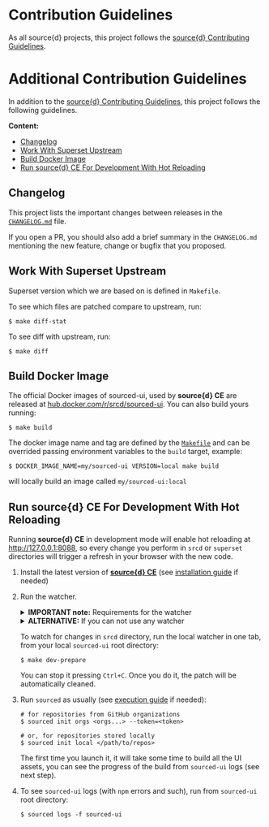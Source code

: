 # Contribution Guidelines

As all source{d} projects, this project follows the
[source{d} Contributing Guidelines](https://github.com/src-d/guide/blob/master/engineering/documents/CONTRIBUTING.md).


# Additional Contribution Guidelines

In addition to the [source{d} Contributing Guidelines](https://github.com/src-d/guide/blob/master/engineering/documents/CONTRIBUTING.md),
this project follows the following guidelines.

**Content:**

- [Changelog](#changelog)
- [Work With Superset Upstream](#work-with-superset-upstream)
- [Build Docker Image](#build-docker-image)
- [Run source{d} CE For Development With Hot Reloading](#run-source-d-ce-for-development-with-hot-reloading)


## Changelog

This project lists the important changes between releases in the
[`CHANGELOG.md`](CHANGELOG.md) file.

If you open a PR, you should also add a brief summary in the `CHANGELOG.md`
mentioning the new feature, change or bugfix that you proposed.


## Work With Superset Upstream

Superset version which we are based on is defined in `Makefile`.

To see which files are patched compare to upstream, run:

```shell
$ make diff-stat
```

To see diff with upstream, run:

```shell
$ make diff
```


## Build Docker Image

The official Docker images of sourced-ui, used by **source{d} CE** are released at
[hub.docker.com/r/srcd/sourced-ui](https://hub.docker.com/r/srcd/sourced-ui). You
can also build yours running:

```shell
$ make build
```

The docker image name and tag are defined by the [`Makefile`](Makefile) and can
be overrided passing environment variables to the `build` target, example:

```shell
$ DOCKER_IMAGE_NAME=my/sourced-ui VERSION=local make build
```

will locally build an image called `my/sourced-ui:local`

## Run source{d} CE For Development With Hot Reloading

Running **source{d} CE** in development mode will enable hot reloading at
http://127.0.0.1:8088, so every change you perform in `srcd` or `superset`
directories will trigger a refresh in your browser with the new code.

1. Install the latest version of [**source{d} CE**](https://github.com/src-d/sourced-ce/releases)
(see [installation guide](https://docs.sourced.tech/community-edition/quickstart/2-install-sourced)
if needed)

1. Run the watcher.

    <details>
        <summary><b>IMPORTANT note:</b> Requirements for the watcher</summary>

    The watcher requires either [`inotify-tools`](https://github.com/rvoicilas/inotify-tools/wiki)
    (for Linux), or [`fswatch`](https://github.com/emcrisostomo/fswatch)
    (for Linux and MacOS)

    - To install `inotify-tools`
        - in Ubuntu you can run:
            ```shell
            $ sudo apt-get install inotify-tools
            ```

    - To install `fswatch`:
        - in MacOS, you can [use brew to install `fswatch`](https://brewinstall.org/install-fswatch-on-mac-with-brew):
            ```shell
            $ brew install fswatch
            ```
        - in Ubuntu you can build and install [from `fswatch` sources](https://github.com/emcrisostomo/fswatch):
            ```shell
            $ ./autogen.sh
            $ ./configure
            $ make
            $ sudo make install
            $ sudo ldconfig
            ```
    </details>

    <details>
        <summary><b>ALTERNATIVE:</b> If you can not use any watcher</summary>

    - If you cannot use any of these watchers, you can just run every time you
    change an asset:

        ```shell
        $ make set-override
        $ make patch # needed everytime you change something in `srcd`
        ```
    </details>

    To watch for changes in `srcd` directory, run the local watcher in one tab,
    from your local `sourced-ui` root directory:

    ```shell
    $ make dev-prepare
    ```

    You can stop it pressing `Ctrl+C`. Once you do it, the patch will be
    automatically cleaned.

1. Run `sourced` as usually (see [execution guide](https://docs.sourced.tech/community-edition/quickstart/3-init-sourced)
    if needed):

    ```shell
    # for repositories from GitHub organizations
    $ sourced init orgs <orgs...> --token=<token>

    # or, for repositories stored locally
    $ sourced init local </path/to/repos>
    ```

    The first time you launch it, it will take some time to build all the UI assets,
    you can see the progress of the build from `sourced-ui` logs (see next step).

1. To see `sourced-ui` logs (with `npm` errors and such),
    run from `sourced-ui` root directory:

    ```shell
    $ sourced logs -f sourced-ui
    ```
